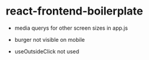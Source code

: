 # react-frontend-boilerplate

- media querys for other screen sizes in app.js
- burger not visible on mobile

- useOutsideClick not used
